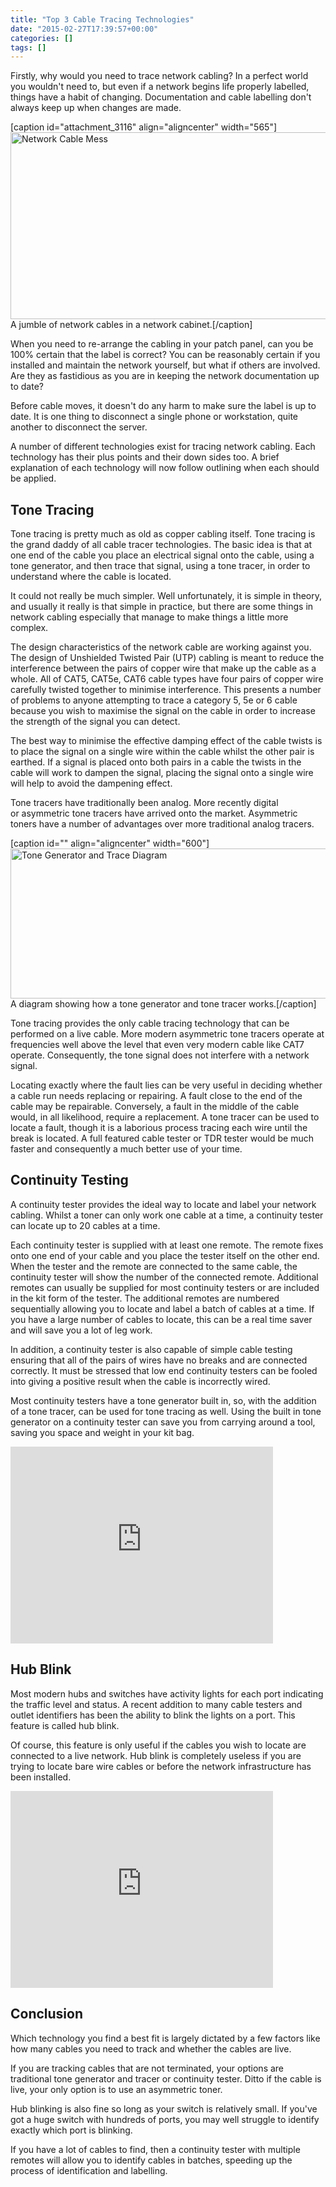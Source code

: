 ```yaml
---
title: "Top 3 Cable Tracing Technologies"
date: "2015-02-27T17:39:57+00:00"
categories: []
tags: []
---
```


Firstly, why would you need to trace network cabling? In a perfect world you wouldn't need to, but even if a network begins life properly labelled, things have a habit of changing. Documentation and cable labelling don't always keep up when changes are made.

[caption id="attachment_3116" align="aligncenter" width="565"]<img class="wp-image-3116 size-full" src="http://techteapot.com/wp-content/uploads/2015/02/network-cable-mess.png" alt="Network Cable Mess" width="565" height="299" /> A jumble of network cables in a network cabinet.[/caption]

When you need to re-arrange the cabling in your patch panel, can you be 100% certain that the label is correct? You can be reasonably certain if you installed and maintain the network yourself, but what if others are involved. Are they as fastidious as you are in keeping the network documentation up to date?

Before cable moves, it doesn't do any harm to make sure the label is up to date. It is one thing to disconnect a single phone or workstation, quite another to disconnect the server.

A number of different technologies exist for tracing network cabling. Each technology has their plus points and their down sides too. A brief explanation of each technology will now follow outlining when each should be applied.
<h2>Tone Tracing</h2>
Tone tracing is pretty much as old as copper cabling itself. Tone tracing is the grand daddy of all cable tracer technologies. The basic idea is that at one end of the cable you place an electrical signal onto the cable, using a tone generator, and then trace that signal, using a tone tracer, in order to understand where the cable is located.

It could not really be much simpler. Well unfortunately, it is simple in theory, and usually it really is that simple in practice, but there are some things in network cabling especially that manage to make things a little more complex.

The design characteristics of the network cable are working against you. The design of Unshielded Twisted Pair (UTP) cabling is meant to reduce the interference between the pairs of copper wire that make up the cable as a whole. All of CAT5, CAT5e, CAT6 cable types have four pairs of copper wire carefully twisted together to minimise interference. This presents a number of problems to anyone attempting to trace a category 5, 5e or 6 cable because you wish to maximise the signal on the cable in order to increase the strength of the signal you can detect.

The best way to minimise the effective damping effect of the cable twists is to place the signal on a single wire within the cable whilst the other pair is earthed. If a signal is placed onto both pairs in a cable the twists in the cable will work to dampen the signal, placing the signal onto a single wire will help to avoid the dampening effect.

Tone tracers have traditionally been analog. More recently digital or asymmetric tone tracers have arrived onto the market. Asymmetric toners have a number of advantages over more traditional analog tracers.

[caption id="" align="aligncenter" width="600"]<img title="Tone Generator and Trace" src="http://techteapot.com/wp-content/uploads/2015/02/ToneGen_Trace.png" alt="Tone Generator and Trace Diagram" width="600" height="240" /> A diagram showing how a tone generator and tone tracer works.[/caption]

Tone tracing provides the only cable tracing technology that can be performed on a live cable. More modern asymmetric tone tracers operate at frequencies well above the level that even very modern cable like CAT7 operate. Consequently, the tone signal does not interfere with a network signal.

Locating exactly where the fault lies can be very useful in deciding whether a cable run needs replacing or repairing. A fault close to the end of the cable may be repairable. Conversely, a fault in the middle of the cable would, in all likelihood, require a replacement. A tone tracer can be used to locate a fault, though it is a laborious process tracing each wire until the break is located. A full featured cable tester or TDR tester would be much faster and consequently a much better use of your time.
<h2>Continuity Testing</h2>
A continuity tester provides the ideal way to locate and label your network cabling. Whilst a toner can only work one cable at a time, a continuity tester can locate up to 20 cables at a time.

Each continuity tester is supplied with at least one remote. The remote fixes onto one end of your cable and you place the tester itself on the other end. When the tester and the remote are connected to the same cable, the continuity tester will show the number of the connected remote. Additional remotes can usually be supplied for most continuity testers or are included in the kit form of the tester. The additional remotes are numbered sequentially allowing you to locate and label a batch of cables at a time. If you have a large number of cables to locate, this can be a real time saver and will save you a lot of leg work.

In addition, a continuity tester is also capable of simple cable testing ensuring that all of the pairs of wires have no breaks and are connected correctly. It must be stressed that low end continuity testers can be fooled into giving a positive result when the cable is incorrectly wired.

Most continuity testers have a tone generator built in, so, with the addition of a tone tracer, can be used for tone tracing as well. Using the built in tone generator on a continuity tester can save you from carrying around a tool, saving you space and weight in your kit bag.

<iframe src="http://www.youtube.com/embed/aPkpIJy1vFY" width="420" height="315" frameborder="0"></iframe>
<h2>Hub Blink</h2>
Most modern hubs and switches have activity lights for each port indicating the traffic level and status. A recent addition to many cable testers and outlet identifiers has been the ability to blink the lights on a port. This feature is called hub blink.

Of course, this feature is only useful if the cables you wish to locate are connected to a live network. Hub blink is completely useless if you are trying to locate bare wire cables or before the network infrastructure has been installed.

<iframe src="http://www.youtube.com/embed/wRgWlJjOR7Q" width="420" height="315" frameborder="0"></iframe>
<h2>Conclusion</h2>
Which technology you find a best fit is largely dictated by a few factors like how many cables you need to track and whether the cables are live.

If you are tracking cables that are not terminated, your options are traditional tone generator and tracer or continuity tester. Ditto if the cable is live, your only option is to use an asymmetric toner.

Hub blinking is also fine so long as your switch is relatively small. If you've got a huge switch with hundreds of ports, you may well struggle to identify exactly which port is blinking.

If you have a lot of cables to find, then a continuity tester with multiple remotes will allow you to identify cables in batches, speeding up the process of identification and labelling.

